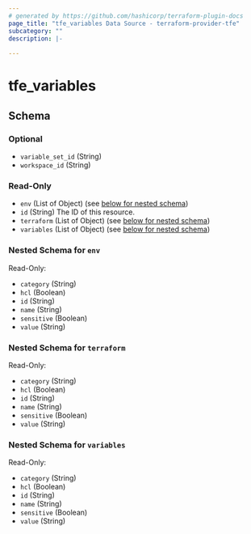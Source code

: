 ```yaml
---
# generated by https://github.com/hashicorp/terraform-plugin-docs
page_title: "tfe_variables Data Source - terraform-provider-tfe"
subcategory: ""
description: |-
  
---
```


# tfe_variables





<!-- schema generated by tfplugindocs -->
## Schema

### Optional

- `variable_set_id` (String)
- `workspace_id` (String)

### Read-Only

- `env` (List of Object) (see [below for nested schema](#nestedatt--env))
- `id` (String) The ID of this resource.
- `terraform` (List of Object) (see [below for nested schema](#nestedatt--terraform))
- `variables` (List of Object) (see [below for nested schema](#nestedatt--variables))

<a id="nestedatt--env"></a>
### Nested Schema for `env`

Read-Only:

- `category` (String)
- `hcl` (Boolean)
- `id` (String)
- `name` (String)
- `sensitive` (Boolean)
- `value` (String)


<a id="nestedatt--terraform"></a>
### Nested Schema for `terraform`

Read-Only:

- `category` (String)
- `hcl` (Boolean)
- `id` (String)
- `name` (String)
- `sensitive` (Boolean)
- `value` (String)


<a id="nestedatt--variables"></a>
### Nested Schema for `variables`

Read-Only:

- `category` (String)
- `hcl` (Boolean)
- `id` (String)
- `name` (String)
- `sensitive` (Boolean)
- `value` (String)

